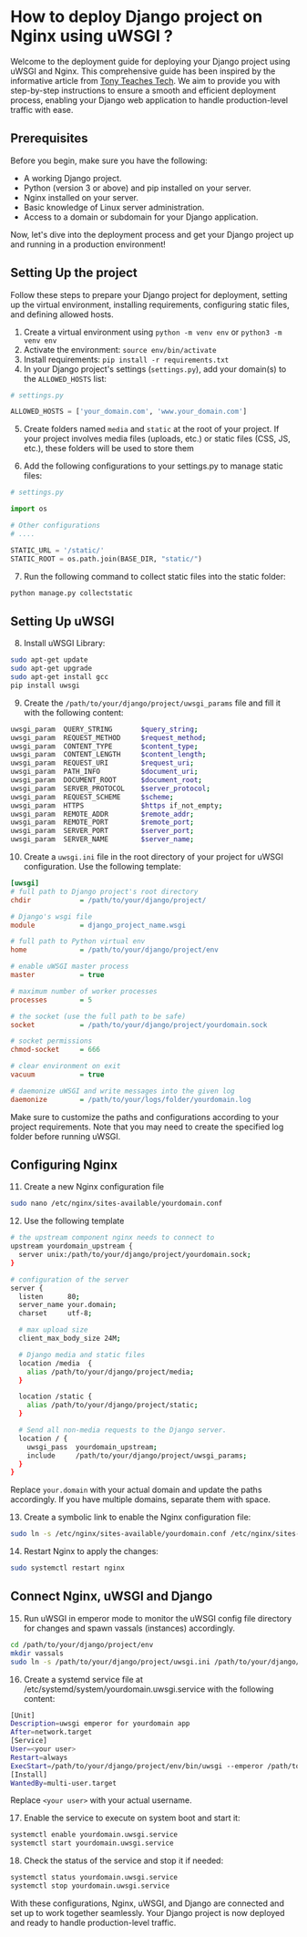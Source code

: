 # How to deploy Django project on Nginx using uWSGI ?

Welcome to the deployment guide for deploying your Django project using uWSGI and Nginx. This comprehensive guide has been inspired by the informative article from [Tony Teaches Tech](https://tonyteaches.tech/django-nginx-uwsgi-tutorial/). We aim to provide you with step-by-step instructions to ensure a smooth and efficient deployment process, enabling your Django web application to handle production-level traffic with ease.

## Prerequisites

Before you begin, make sure you have the following:

- A working Django project.
- Python (version 3 or above) and pip installed on your server.
- Nginx installed on your server.
- Basic knowledge of Linux server administration.
- Access to a domain or subdomain for your Django application.

Now, let's dive into the deployment process and get your Django project up and running in a production environment!

## Setting Up the project

Follow these steps to prepare your Django project for deployment, setting up the virtual environment, installing requirements, configuring static files, and defining allowed hosts.

1. Create a virtual environment using `python -m venv env` or  `python3 -m venv env`
2. Activate the environment: `source env/bin/activate`
3. Install requirements: `pip install -r requirements.txt`
4. In your Django project's settings (`settings.py`), add your domain(s) to the `ALLOWED_HOSTS` list:

```python
# settings.py

ALLOWED_HOSTS = ['your_domain.com', 'www.your_domain.com']
```

5. Create folders named `media` and `static` at the root of your project. If your project involves media files (uploads, etc.) or static files (CSS, JS, etc.), these folders will be used to store them

6. Add the following configurations to your settings.py to manage static files:

```python
# settings.py

import os

# Other configurations
# ....

STATIC_URL = '/static/'
STATIC_ROOT = os.path.join(BASE_DIR, "static/")
```

7. Run the following command to collect static files into the static folder:

```sh
python manage.py collectstatic
```

## Setting Up uWSGI

8. Install uWSGI Library:

```sh
sudo apt-get update
sudo apt-get upgrade
sudo apt-get install gcc
pip install uwsgi
```

9. Create the `/path/to/your/django/project/uwsgi_params` file and fill it with the following content:

```sh
uwsgi_param  QUERY_STRING       $query_string;
uwsgi_param  REQUEST_METHOD     $request_method;
uwsgi_param  CONTENT_TYPE       $content_type;
uwsgi_param  CONTENT_LENGTH     $content_length;
uwsgi_param  REQUEST_URI        $request_uri;
uwsgi_param  PATH_INFO          $document_uri;
uwsgi_param  DOCUMENT_ROOT      $document_root;
uwsgi_param  SERVER_PROTOCOL    $server_protocol;
uwsgi_param  REQUEST_SCHEME     $scheme;
uwsgi_param  HTTPS              $https if_not_empty;
uwsgi_param  REMOTE_ADDR        $remote_addr;
uwsgi_param  REMOTE_PORT        $remote_port;
uwsgi_param  SERVER_PORT        $server_port;
uwsgi_param  SERVER_NAME        $server_name;
```

10. Create a `uwsgi.ini` file in the root directory of your project for uWSGI configuration. Use the following template:

```ini
[uwsgi]
# full path to Django project's root directory
chdir            = /path/to/your/django/project/

# Django's wsgi file
module           = django_project_name.wsgi

# full path to Python virtual env
home             = /path/to/your/django/project/env

# enable uWSGI master process
master           = true

# maximum number of worker processes
processes        = 5

# the socket (use the full path to be safe)
socket           = /path/to/your/django/project/yourdomain.sock

# socket permissions
chmod-socket     = 666

# clear environment on exit
vacuum           = true

# daemonize uWSGI and write messages into the given log
daemonize        = /path/to/your/logs/folder/yourdomain.log
```

Make sure to customize the paths and configurations according to your project requirements. Note that you may need to create the specified log folder before running uWSGI.

## Configuring Nginx

11. Create a new Nginx configuration file

```sh
sudo nano /etc/nginx/sites-available/yourdomain.conf
```

12. Use the following template

```sh
# the upstream component nginx needs to connect to
upstream yourdomain_upstream {
  server unix:/path/to/your/django/project/yourdomain.sock;
}

# configuration of the server
server {
  listen      80;
  server_name your.domain;
  charset     utf-8;

  # max upload size
  client_max_body_size 24M;

  # Django media and static files
  location /media  {
    alias /path/to/your/django/project/media;
  }

  location /static {
    alias /path/to/your/django/project/static;
  }

  # Send all non-media requests to the Django server.
  location / {
    uwsgi_pass  yourdomain_upstream;
    include     /path/to/your/django/project/uwsgi_params;
  }
}
```
Replace `your.domain` with your actual domain and update the paths accordingly. If you have multiple domains, separate them with space.

13. Create a symbolic link to enable the Nginx configuration file:

```sh
sudo ln -s /etc/nginx/sites-available/yourdomain.conf /etc/nginx/sites-enabled/
```

14. Restart Nginx to apply the changes:

```sh
sudo systemctl restart nginx
```

## Connect Nginx, uWSGI and Django

15. Run uWSGI in emperor mode to monitor the uWSGI config file directory for changes and spawn vassals (instances) accordingly.

```sh
cd /path/to/your/django/project/env
mkdir vassals
sudo ln -s /path/to/your/django/project/uwsgi.ini /path/to/your/django/project/env/vassals/
```

16. Create a systemd service file at /etc/systemd/system/yourdomain.uwsgi.service with the following content:

```sh
[Unit]
Description=uwsgi emperor for yourdomain app
After=network.target
[Service]
User=<your user>
Restart=always
ExecStart=/path/to/your/django/project/env/bin/uwsgi --emperor /path/to/your/django/project/env/vassals --uid www-data --gid www-data
[Install]
WantedBy=multi-user.target
```
Replace `<your user>` with your actual username.

17. Enable the service to execute on system boot and start it:

```sh
systemctl enable yourdomain.uwsgi.service
systemctl start yourdomain.uwsgi.service
```

18. Check the status of the service and stop it if needed:

```sh
systemctl status yourdomain.uwsgi.service
systemctl stop yourdomain.uwsgi.service
```

With these configurations, Nginx, uWSGI, and Django are connected and set up to work together seamlessly. Your Django project is now deployed and ready to handle production-level traffic.
